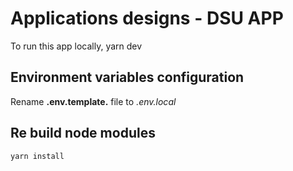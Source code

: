 # Applications designs - DSU APP

To run this app locally, yarn dev

## Environment variables configuration

Rename **.env.template.** file to _.env.local_

## Re build node modules

```
yarn install
```
